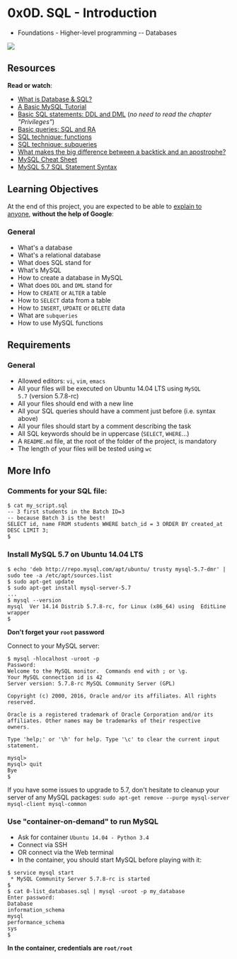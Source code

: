 0x0D. SQL - Introduction
========================

-   Foundations - Higher-level programming -- Databases

![](https://s3.amazonaws.com/intranet-projects-files/holbertonschool-higher-level_programming+/272/rtcwz.jpg)

Resources
---------

**Read or watch**:

-   [What is Database & SQL?](https://intranet.hbtn.io/rltoken/khEqMKp1PHvKpfO18d4fLQ "What is Database & SQL?")
-   [A Basic MySQL Tutorial](https://intranet.hbtn.io/rltoken/qrONF5FZPsRxRJ2FkLVPcg "A Basic MySQL Tutorial")
-   [Basic SQL statements: DDL and DML](https://intranet.hbtn.io/rltoken/ibCYnC9CDgZg5NQQvccBWw "Basic SQL statements: DDL and DML") (*no need to read the chapter "Privileges"*)
-   [Basic queries: SQL and RA](https://intranet.hbtn.io/rltoken/yelYhpf7l0FcRIPCVfnMLw "Basic queries: SQL and RA")
-   [SQL technique: functions](https://intranet.hbtn.io/rltoken/3aQcovOE-clrD8yIfxFE9Q "SQL technique: functions")
-   [SQL technique: subqueries](https://intranet.hbtn.io/rltoken/lTXnq6pdk59x2h_Y-q0-Hg "SQL technique: subqueries")
-   [What makes the big difference between a backtick and an apostrophe?](https://intranet.hbtn.io/rltoken/R--kAkehyaawZFY4m1inxQ "What makes the big difference between a backtick and an apostrophe?")
-   [MySQL Cheat Sheet](https://intranet.hbtn.io/rltoken/aGZu7ulJpbbKcDhcz49yrg "MySQL Cheat Sheet")
-   [MySQL 5.7 SQL Statement Syntax](https://intranet.hbtn.io/rltoken/XrqR4oh6zsk0eOKoTgkA3Q "MySQL 5.7 SQL Statement Syntax")

Learning Objectives
-------------------

At the end of this project, you are expected to be able to [explain to anyone](https://intranet.hbtn.io/rltoken/fc2coosqJh9IxKyYgnDsrg "explain to anyone"), **without the help of Google**:

### General

-   What's a database
-   What's a relational database
-   What does SQL stand for
-   What's MySQL
-   How to create a database in MySQL
-   What does `DDL` and `DML` stand for
-   How to `CREATE` or `ALTER` a table
-   How to `SELECT` data from a table
-   How to `INSERT`, `UPDATE` or `DELETE` data
-   What are `subqueries`
-   How to use MySQL functions

Requirements
------------

### General

-   Allowed editors: `vi`, `vim`, `emacs`
-   All your files will be executed on Ubuntu 14.04 LTS using `MySQL 5.7` (version 5.7.8-rc)
-   All your files should end with a new line
-   All your SQL queries should have a comment just before (i.e. syntax above)
-   All your files should start by a comment describing the task
-   All SQL keywords should be in uppercase (`SELECT`, `WHERE`...)
-   A `README.md` file, at the root of the folder of the project, is mandatory
-   The length of your files will be tested using `wc`

More Info
---------

### Comments for your SQL file:

```
$ cat my_script.sql
-- 3 first students in the Batch ID=3
-- because Batch 3 is the best!
SELECT id, name FROM students WHERE batch_id = 3 ORDER BY created_at DESC LIMIT 3;
$

```

### Install MySQL 5.7 on Ubuntu 14.04 LTS

```
$ echo 'deb http://repo.mysql.com/apt/ubuntu/ trusty mysql-5.7-dmr' | sudo tee -a /etc/apt/sources.list
$ sudo apt-get update
$ sudo apt-get install mysql-server-5.7
...
$ mysql --version
mysql  Ver 14.14 Distrib 5.7.8-rc, for Linux (x86_64) using  EditLine wrapper
$

```

**Don't forget your `root` password**

Connect to your MySQL server:

```
$ mysql -hlocalhost -uroot -p
Password:
Welcome to the MySQL monitor.  Commands end with ; or \g.
Your MySQL connection id is 42
Server version: 5.7.8-rc MySQL Community Server (GPL)

Copyright (c) 2000, 2016, Oracle and/or its affiliates. All rights reserved.

Oracle is a registered trademark of Oracle Corporation and/or its
affiliates. Other names may be trademarks of their respective
owners.

Type 'help;' or '\h' for help. Type '\c' to clear the current input statement.

mysql>
mysql> quit
Bye
$

```

If you have some issues to upgrade to 5.7, don't hesitate to cleanup your server of any MySQL packages: `sudo apt-get remove --purge mysql-server mysql-client mysql-common`

### Use "container-on-demand" to run MySQL

-   Ask for container `Ubuntu 14.04 - Python 3.4`
-   Connect via SSH
-   OR connect via the Web terminal
-   In the container, you should start MySQL before playing with it:

```
$ service mysql start
 * MySQL Community Server 5.7.8-rc is started
$
$ cat 0-list_databases.sql | mysql -uroot -p my_database
Enter password:
Database
information_schema
mysql
performance_schema
sys
$

```

**In the container, credentials are `root/root`**